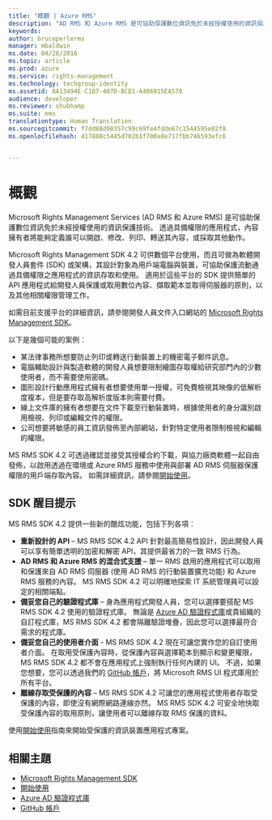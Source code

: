 ```yaml
---
title: "概觀 | Azure RMS"
description: "AD RMS 和 Azure RMS 是可協助保護數位資訊免於未經授權使用的資訊保護技術。"
keywords: 
author: bruceperlerms
manager: mbaldwin
ms.date: 04/28/2016
ms.topic: article
ms.prod: azure
ms.service: rights-management
ms.technology: techgroup-identity
ms.assetid: 8A13494E-C1D7-407D-BCD1-A406915EA578
audience: developer
ms.reviewer: shubhamp
ms.suite: ems
translationtype: Human Translation
ms.sourcegitcommit: f7dd88d90357c99c69fe4fdde67c1544595e02f8
ms.openlocfilehash: 417888c5445d702b1f700a8e717fbb746593efc6


---
```


# 概觀


Microsoft Rights Management Services (AD RMS 和 Azure RMS) 是可協助保護數位資訊免於未經授權使用的資訊保護技術。 透過具備權限的應用程式，內容擁有者將能夠定義誰可以開啟、修改、列印、轉送其內容，或採取其他動作。

Microsoft Rights Management SDK 4.2 可供數個平台使用，而且可做為軟體開發人員套件 (SDK) 或架構，其設計對象為用戶端電腦與裝置，可協助保護流動通過具備權限之應用程式的資訊存取和使用。 適用於這些平台的 SDK 提供簡單的 API 應用程式給開發人員保護或取用數位內容、擷取範本並取得伺服器的原則，以及其他相關權限管理工作。

如需目前支援平台的詳細資訊，請參閱開發人員文件入口網站的 [Microsoft Rights Management SDK](active-directory-rights-management-services-multi-platform-thin-client-sdk-portal.md)。

以下是幾個可能的案例︰

-   某法律事務所想要防止列印或轉送行動裝置上的機密電子郵件訊息。
-   電腦輔助設計與製造軟體的開發人員想要限制繪圖存取權給研究部門內的少數使用者，而不需要使用密碼。
-   圖形設計行動應用程式擁有者想要使用單一授權，可免費檢視其映像的低解析度複本，但是要存取高解析度版本則需要付費。
-   線上文件庫的擁有者想要在文件下載至行動裝置時，根據使用者的身分識別啟用檢視、列印或編輯文件的權限。
-   公司想要將敏感的員工資訊發佈至內部網站，針對特定使用者限制檢視和編輯的權限。

MS RMS SDK 4.2 可透過確認並接受其授權合約下載，與協力廠商軟體一起自由發佈，以啟用透過在環境或 Azure RMS 服務中使用與部署 AD RMS 伺服器保護權限的用戶端存取內容。 如需詳細資訊，請參閱[開始使用](get-started.md)。

## SDK 醒目提示


MS RMS SDK 4.2 提供一些新的酷炫功能，包括下列各項︰

-   **重新設計的 API** – MS RMS SDK 4.2 API 針對最高簡易性設計，因此開發人員可以享有簡單透明的加密和解密 API，其提供最省力的一致 RMS 行為。
-   **AD RMS 和 Azure RMS 的混合式支援** – 單一 RMS 啟用的應用程式可以取用和保護來自 AD RMS 伺服器 (使用 AD RMS 的行動裝置擴充功能) 和 Azure RMS 服務的內容。 MS RMS SDK 4.2 可以明確地探索 IT 系統管理員可以設定的相關端點。
-   **備妥您自己的驗證程式庫** – 身為應用程式開發人員，您可以選擇要搭配 MS RMS SDK 4.2 使用的驗證程式庫。 無論是 [Azure AD 驗證程式庫](https://msdn.microsoft.com/library/jj573266.aspx)或貴組織的自訂程式庫，MS RMS SDK 4.2 都會隔離驗證堆疊，因此您可以選擇最符合需求的程式庫。
-   **備妥您自己的使用者介面** - MS RMS SDK 4.2 現在可讓您實作您的自訂使用者介面。 在取用受保護內容時，從保護內容與選擇範本到顯示和變更權限，MS RMS SDK 4.2 都不會在應用程式上強制執行任何內建的 UI。 不過，如果您想要，您可以透過我們的 [GitHub 帳戶](https://github.com/AzureAD/)，將 Microsoft RMS UI 程式庫用於所有平台。
-   **離線存取受保護的內容** – MS RMS SDK 4.2 可讓您的應用程式使用者存取受保護的內容，即使沒有網際網路連線亦然。 MS RMS SDK 4.2 可安全地快取受保護內容的取用原則，讓使用者可以離線存取 RMS 保護的資料。

使用[開始使用](get-started.md)指南來開始受保護的資訊裝置應用程式專案。

## 相關主題

* [Microsoft Rights Management SDK](active-directory-rights-management-services-multi-platform-thin-client-sdk-portal.md)
* [開始使用](get-started.md)
* [Azure AD 驗證程式庫](https://msdn.microsoft.com/en-us/library/jj573266.aspx)
* [GitHub 帳戶](https://github.com/AzureAD/)
 

 






<!--HONumber=Jul16_HO2-->


